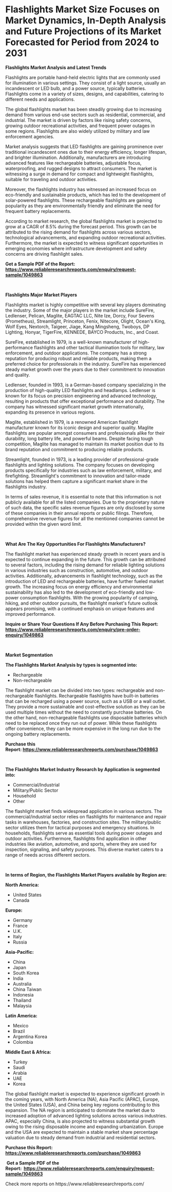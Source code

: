 <p><h1>Flashlights Market Size Focuses on Market Dynamics, In-Depth Analysis and Future Projections of its Market Forecasted for Period from 2024 to 2031</h1></p><p><strong>Flashlights Market Analysis and Latest Trends</strong></p>
<p><p>Flashlights are portable hand-held electric lights that are commonly used for illumination in various settings. They consist of a light source, usually an incandescent or LED bulb, and a power source, typically batteries. Flashlights come in a variety of sizes, designs, and capabilities, catering to different needs and applications.</p><p>The global flashlights market has been steadily growing due to increasing demand from various end-use sectors such as residential, commercial, and industrial. The market is driven by factors like rising safety concerns, growing outdoor recreational activities, and frequent power outages in some regions. Flashlights are also widely utilized by military and law enforcement agencies.</p><p>Market analysis suggests that LED flashlights are gaining prominence over traditional incandescent ones due to their energy efficiency, longer lifespan, and brighter illumination. Additionally, manufacturers are introducing advanced features like rechargeable batteries, adjustable focus, waterproofing, and rugged designs to attract consumers. The market is witnessing a surge in demand for compact and lightweight flashlights, suitable for traveling and outdoor activities.</p><p>Moreover, the flashlights industry has witnessed an increased focus on eco-friendly and sustainable products, which has led to the development of solar-powered flashlights. These rechargeable flashlights are gaining popularity as they are environmentally friendly and eliminate the need for frequent battery replacements.</p><p>According to market research, the global flashlights market is projected to grow at a CAGR of 8.5% during the forecast period. This growth can be attributed to the rising demand for flashlights across various sectors, technological advancements, and expanding outdoor recreational activities. Furthermore, the market is expected to witness significant opportunities in emerging economies where infrastructure development and safety concerns are driving flashlight sales.</p></p>
<p><strong>Get a Sample PDF of the Report:&nbsp; <a href="https://www.reliableresearchreports.com/enquiry/request-sample/1049863">https://www.reliableresearchreports.com/enquiry/request-sample/1049863</a></strong></p>
<p>&nbsp;</p>
<p><strong>Flashlights Major Market Players</strong></p>
<p><p>Flashlights market is highly competitive with several key players dominating the industry. Some of the major players in the market include SureFire, Ledlenser, Pelican, Maglite, EAGTAC LLC, Nite Ize, Dorcy, Four Sevens (Prometheus), Streamlight, Princeton, Fenix, Nitecore, Olight, Ocean's King, Wolf Eyes, Nextorch, Taigeer, Jiage, Kang Mingsheng, Twoboys, DP Lighting, Honyar, TigerFire, KENNEDE, BAYCO Products, Inc., and Coast.</p><p>SureFire, established in 1979, is a well-known manufacturer of high-performance flashlights and other tactical illumination tools for military, law enforcement, and outdoor applications. The company has a strong reputation for producing robust and reliable products, making them a preferred choice for professionals in the industry. SureFire has experienced steady market growth over the years due to their commitment to innovation and quality.</p><p>Ledlenser, founded in 1993, is a German-based company specializing in the production of high-quality LED flashlights and headlamps. Ledlenser is known for its focus on precision engineering and advanced technology, resulting in products that offer exceptional performance and durability. The company has witnessed significant market growth internationally, expanding its presence in various regions.</p><p>Maglite, established in 1979, is a renowned American flashlight manufacturer known for its iconic design and superior quality. Maglite flashlights are popular amongst consumers and professionals alike for their durability, long battery life, and powerful beams. Despite facing tough competition, Maglite has managed to maintain its market position due to its brand reputation and commitment to producing reliable products.</p><p>Streamlight, founded in 1973, is a leading provider of professional-grade flashlights and lighting solutions. The company focuses on developing products specifically for industries such as law enforcement, military, and firefighting. Streamlight's commitment to innovation and tailor-made solutions has helped them capture a significant market share in the flashlights industry.</p><p>In terms of sales revenue, it is essential to note that this information is not publicly available for all the listed companies. Due to the proprietary nature of such data, the specific sales revenue figures are only disclosed by some of these companies in their annual reports or public filings. Therefore, comprehensive revenue figures for all the mentioned companies cannot be provided within the given word limit.</p></p>
<p>&nbsp;</p>
<p><strong>What Are The Key Opportunities For Flashlights Manufacturers?</strong></p>
<p><p>The flashlight market has experienced steady growth in recent years and is expected to continue expanding in the future. This growth can be attributed to several factors, including the rising demand for reliable lighting solutions in various industries such as construction, automotive, and outdoor activities. Additionally, advancements in flashlight technology, such as the introduction of LED and rechargeable batteries, have further fueled market growth. The increasing focus on energy efficiency and environmental sustainability has also led to the development of eco-friendly and low-power consumption flashlights. With the growing popularity of camping, hiking, and other outdoor pursuits, the flashlight market's future outlook appears promising, with a continued emphasis on unique features and improved performance.</p></p>
<p><strong>Inquire or Share Your Questions If Any Before Purchasing This Report: <a href="https://www.reliableresearchreports.com/enquiry/pre-order-enquiry/1049863">https://www.reliableresearchreports.com/enquiry/pre-order-enquiry/1049863</a></strong></p>
<p>&nbsp;</p>
<p><strong>Market Segmentation</strong></p>
<p><strong>The Flashlights Market Analysis by types is segmented into:</strong></p>
<p><ul><li>Rechargeable</li><li>Non-rechargeable</li></ul></p>
<p><p>The flashlight market can be divided into two types: rechargeable and non-rechargeable flashlights. Rechargeable flashlights have built-in batteries that can be recharged using a power source, such as a USB or a wall outlet. They provide a more sustainable and cost-effective solution as they can be used multiple times without the need to constantly purchase batteries. On the other hand, non-rechargeable flashlights use disposable batteries which need to be replaced once they run out of power. While these flashlights offer convenience, they can be more expensive in the long run due to the ongoing battery replacements.</p></p>
<p><strong>Purchase this Report:&nbsp;<a href="https://www.reliableresearchreports.com/purchase/1049863">https://www.reliableresearchreports.com/purchase/1049863</a></strong></p>
<p>&nbsp;</p>
<p><strong>The Flashlights Market Industry Research by Application is segmented into:</strong></p>
<p><ul><li>Commercial/Industrial</li><li>Military/Public Sector</li><li>Household</li><li>Other</li></ul></p>
<p><p>The flashlight market finds widespread application in various sectors. The commercial/industrial sector relies on flashlights for maintenance and repair tasks in warehouses, factories, and construction sites. The military/public sector utilizes them for tactical purposes and emergency situations. In households, flashlights serve as essential tools during power outages and outdoor activities. Furthermore, flashlights find application in other industries like aviation, automotive, and sports, where they are used for inspection, signaling, and safety purposes. This diverse market caters to a range of needs across different sectors.</p></p>
<p>&nbsp;</p>
<p><strong>In terms of Region, the Flashlights Market Players available by Region are:</strong></p>
<p>
    <p> <strong> North America: </strong>
        <ul>
            <li>United States</li>
            <li>Canada</li>
        </ul>
        </p> 
    <p> <strong> Europe: </strong>
        <ul>
            <li>Germany</li>
            <li>France</li>
            <li>U.K.</li>
            <li>Italy</li>
            <li>Russia</li>
        </ul>
        </p> 
    <p> <strong> Asia-Pacific: </strong>
        <ul>
            <li>China</li>
            <li>Japan</li>
            <li>South Korea</li>
            <li>India</li>
            <li>Australia</li>
            <li>China Taiwan</li>
            <li>Indonesia</li>
            <li>Thailand</li>
            <li>Malaysia</li>
        </ul>
        </p> 
    <p> <strong> Latin America: </strong>
        <ul>
            <li>Mexico</li>
            <li>Brazil</li>
            <li>Argentina Korea</li>
            <li>Colombia</li>
        </ul>
        </p> 
    <p> <strong> Middle East & Africa: </strong>
        <ul>
            <li>Turkey</li>
            <li>Saudi</li>
            <li>Arabia</li>
            <li>UAE</li>
            <li>Korea</li>
        </ul>
    </p>
    </p>
<p><p>The global flashlight market is expected to experience significant growth in the coming years, with North America (NA), Asia Pacific (APAC), Europe, the United States (USA), and China being key regions contributing to this expansion. The NA region is anticipated to dominate the market due to increased adoption of advanced lighting solutions across various industries. APAC, especially China, is also projected to witness substantial growth owing to the rising disposable income and expanding urbanization. Europe and the USA are expected to maintain a stable market share percentage valuation due to steady demand from industrial and residential sectors.</p></p>
<p><strong>Purchase this Report: <a href="https://www.reliableresearchreports.com/purchase/1049863">https://www.reliableresearchreports.com/purchase/1049863</a></strong></p>
<p>&nbsp;<strong>Get a Sample PDF of the Report:&nbsp;&nbsp;<a href="https://www.reliableresearchreports.com/enquiry/request-sample/1049863">https://www.reliableresearchreports.com/enquiry/request-sample/1049863</a></strong></p>
<p><strong></strong></p>
<p>Check more reports on https://www.reliableresearchreports.com/</p>